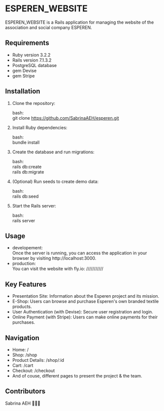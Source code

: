 # ESPEREN_WEBSITE

ESPEREN_WEBSITE is a Rails application for managing the website of the association and social company ESPEREN.

## Requirements

- Ruby version 3.2.2
- Rails version 7.1.3.2
- PostgreSQL database
- gem Devise
- gem Stripe

## Installation

1. Clone the repository:

   bash:  
   git clone https://github.com/SabrinaAEH/esperen.git

2. Install Ruby dependencies:

   bash:  
   bundle install

3. Create the database and run migrations:

   bash:  
   rails db:create  
   rails db:migrate

4. (Optional) Run seeds to create demo data:

   bash:  
   rails db:seed

5. Start the Rails server:

   bash:  
   rails server

## Usage

- developement:  
  Once the server is running, you can access the application in your browser by visiting http://localhost:3000.
- production:  
  You can visit the website with fly.io: ///////////

## Key Features

- Presentation Site: Information about the Esperen project and its mission.
- E-Shop: Users can browse and purchase Esperen's own branded textile products.
- User Authentication (with Devise): Secure user registration and login.
- Online Payment (with Stripe): Users can make online payments for their purchases.

## Navigation

- Home: /
- Shop: /shop
- Product Details: /shop/:id
- Cart: /cart
- Checkout: /checkout
- And of couse, different pages to present the project & the team.

## Contributors

Sabrina AEH 👩🏻‍💻

